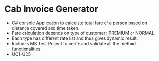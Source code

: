 # Cab Invoice Generator

- C# console Application to calculate total fare of a person based on distance covered and time taken.
- Fare calculation depends on type of customer : PREMIUM or NORMAL
- Each type has different rate list and thus gives dynamic result.
- Includes MS Test Project to verify and validate all the method functionalities.
- UC1-UC5
